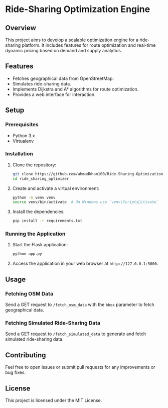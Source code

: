 
# Ride-Sharing Optimization Engine

## Overview
This project aims to develop a scalable optimization engine for a ride-sharing platform. It includes features for route optimization and real-time dynamic pricing based on demand and supply analytics.

## Features
- Fetches geographical data from OpenStreetMap.
- Simulates ride-sharing data.
- Implements Dijkstra and A* algorithms for route optimization.
- Provides a web interface for interaction.

## Setup

### Prerequisites
- Python 3.x
- Virtualenv

### Installation
1. Clone the repository:
   ```bash
   git clone https://github.com/ahmadkhan100/Ride-Sharing-Optimization/
   cd ride_sharing_optimizer
   ```

2. Create and activate a virtual environment:
   ```bash
   python -m venv venv
   source venv/bin/activate  # On Windows use `venv\Scriptsctivate`
   ```

3. Install the dependencies:
   ```bash
   pip install -r requirements.txt
   ```

### Running the Application
1. Start the Flask application:
   ```bash
   python app.py
   ```

2. Access the application in your web browser at `http://127.0.0.1:5000`.

## Usage

### Fetching OSM Data
Send a GET request to `/fetch_osm_data` with the `bbox` parameter to fetch geographical data.

### Fetching Simulated Ride-Sharing Data
Send a GET request to `/fetch_simulated_data` to generate and fetch simulated ride-sharing data.

## Contributing
Feel free to open issues or submit pull requests for any improvements or bug fixes.

## License
This project is licensed under the MIT License.
